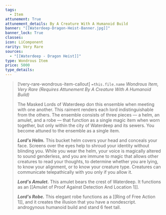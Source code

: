 ```yaml
---
tags:
  - Item
attunement: True
attunement_details: By A Creature With A Humanoid Build
banner: "[[Waterdeep-Dragon-Heist-Banner.jpg]]"
banner_lock: True
classes:
icon: LiComponent
rarity: Very Rare
sources:
  - "[[Waterdeep - Dragon Heist]]"
type: Wondrous Item
price: 5000
type_details: 
---
```

>[!very-rare-wondrous-item-callout] `=this.file.name`
>*Wondrous Item, Very Rare (Requires Attunement By A Creature With A Humanoid Build)*
>
>The Masked Lords of Waterdeep don this ensemble when meeting with one another. This raiment renders each lord indistinguishable from the others. The ensemble consists of three pieces — a helm, an amulet, and a robe — that function as a single magic item when worn together, but only within the city of Waterdeep and its sewers. You become attuned to the ensemble as a single item.
>
>***Lord's Helm.*** This bucket helm covers your head and conceals your face. Screens over the eyes help to shroud your identity without blinding you. While you wear the helm, your voice is magically altered to sound genderless, and you are immune to magic that allows other creatures to read your thoughts, to determine whether you are lying, to know your alignment, or to know your creature type. Creatures can communicate telepathically with you only if you allow it.
>
>***Lord's Amulet.*** This amulet bears the crest of Waterdeep. It functions as an [[Amulet of Proof Against Detection And Location 1]].
>
>***Lord's Robe.*** This elegant robe functions as a [[Ring of Free Action 1]], and it creates the illusion that you have a nondescript. androgynous humanoid build and stand 6 feet tall.
>
>
